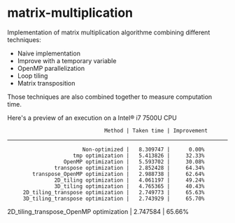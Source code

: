 # matrix-multiplication

Implementation of matrix multiplication algorithme combining different techniques:
* Naive implementation
* Improve with a temporary variable
* OpenMP parallelization
* Loop tiling
* Matrix transposition

Those techniques are also combined together to measure computation time.

Here's a preview of an execution on a Intel&#174; i7 7500U CPU 

                                   Method | Taken time | Improvement 
---------------------------------------------------------------------
                            Non-optimized |   8.309747 |      0.00%
                         tmp optimization |   5.413826 |     32.33% 
                      OpenMP optimization |   5.593702 |     30.08% 
                   transpose optimization |   2.852428 |     64.34% 
            transpose_OpenMP optimization |   2.988738 |     62.64% 
                   2D_tiling optimization |   4.061197 |     49.24% 
                   3D_tiling optimization |   4.765365 |     40.43% 
         2D_tiling_transpose optimization |   2.749773 |     65.63% 
         3D_tiling_transpose optimization |   2.743929 |     65.70% 
  2D_tiling_transpose_OpenMP optimization |   2.747584 |     65.66% 
